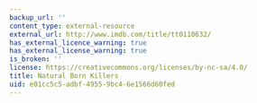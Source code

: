 ```yaml
---
backup_url: ''
content_type: external-resource
external_url: http://www.imdb.com/title/tt0110632/
has_external_licence_warning: true
has_external_license_warning: true
is_broken: ''
license: https://creativecommons.org/licenses/by-nc-sa/4.0/
title: Natural Born Killers
uid: e01cc5c5-adbf-4955-9bc4-6e1566d60fed
---
```

